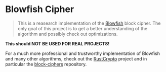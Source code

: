 # Blowfish Cipher
> This is a reasearch implementation of the [Blowfish](https://en.wikipedia.org/wiki/Blowfish_(cipher)) block cipher. The only goal of this project is to get a better understanding of the algorithm and possibly check out optimizations. 

**This should NOT BE USED FOR REAL PROJECTS!**

For a much more professional and trustworthy implementation of Blowfish and many other algorithms, check out the [RustCrypto](https://github.com/RustCrypto) project and in particular the [block-ciphers](https://github.com/RustCrypto/block-ciphers) repository.
